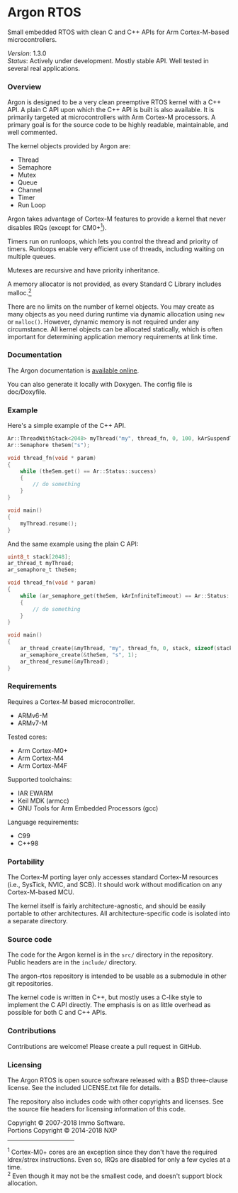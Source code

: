 Argon RTOS
==========

Small embedded RTOS with clean C and C++ APIs for Arm Cortex-M-based microcontrollers.

*Version*: 1.3.0<br/>
*Status*: Actively under development. Mostly stable API. Well tested in several real applications.

### Overview

Argon is designed to be a very clean preemptive RTOS kernel with a C++ API. A plain C API upon which the C++ API is built is also available. It is primarily targeted at microcontrollers with Arm Cortex-M processors. A primary goal is for the source code to be highly readable, maintainable, and well commented.

The kernel objects provided by Argon are:

- Thread
- Semaphore
- Mutex
- Queue
- Channel
- Timer
- Run Loop

Argon takes advantage of Cortex-M features to provide a kernel that never disables IRQs (except for CM0+<a href="#fn1"><sup>1</sup></a>).

Timers run on runloops, which lets you control the thread and priority of timers. Runloops enable very efficient use of threads, including waiting on multiple queues.

Mutexes are recursive and have priority inheritance.

A memory allocator is not provided, as every Standard C Library includes malloc.<a href="#fn2"><sup>2</sup></a>

There are no limits on the number of kernel objects. You may create as many objects as you need during runtime via dynamic allocation using `new` or `malloc()`. However, dynamic memory is not required under any circumstance. All kernel objects can be allocated statically, which is often important for determining application memory requirements at link time.

### Documentation

The Argon documentation is [available online](https://flit.github.io/argon-rtos/doc/).

You can also generate it locally with Doxygen. The config file is doc/Doxyfile.

### Example

Here's a simple example of the C++ API.

~~~cpp
Ar::ThreadWithStack<2048> myThread("my", thread_fn, 0, 100, kArSuspendThread);
Ar::Semaphore theSem("s");

void thread_fn(void * param)
{
    while (theSem.get() == Ar::Status::success)
    {
        // do something
    }
}

void main()
{
    myThread.resume();
}
~~~

And the same example using the plain C API:

~~~c
uint8_t stack[2048];
ar_thread_t myThread;
ar_semaphore_t theSem;

void thread_fn(void * param)
{
    while (ar_semaphore_get(theSem, kArInfiniteTimeout) == Ar::Status::success)
    {
        // do something
    }
}

void main()
{
    ar_thread_create(&myThread, "my", thread_fn, 0, stack, sizeof(stack), 100, kArSuspendThread);
    ar_semaphore_create(&theSem, "s", 1);
    ar_thread_resume(&myThread);
}
~~~

### Requirements

Requires a Cortex-M based microcontroller.

- ARMv6-M
- ARMv7-M

Tested cores:

- Arm Cortex-M0+
- Arm Cortex-M4
- Arm Cortex-M4F

Supported toolchains:

- IAR EWARM
- Keil MDK (armcc)
- GNU Tools for Arm Embedded Processors (gcc)

Language requirements:
- C99
- C++98

### Portability

The Cortex-M porting layer only accesses standard Cortex-M resources (i.e., SysTick, NVIC, and SCB). It should work without modification on any Cortex-M-based MCU.

The kernel itself is fairly architecture-agnostic, and should be easily portable to other architectures. All architecture-specific code is isolated into a separate directory.

### Source code

The code for the Argon kernel is in the `src/` directory in the repository. Public headers are in the `include/` directory.

The argon-rtos repository is intended to be usable as a submodule in other git repositories.

The kernel code is written in C++, but mostly uses a C-like style to implement the C API directly. The emphasis is on as little overhead as possible for both C and C++ APIs.

### Contributions

Contributions are welcome! Please create a pull request in GitHub.

### Licensing

The Argon RTOS is open source software released with a BSD three-clause license. See the included LICENSE.txt file for details.

The repository also includes code with other copyrights and licenses. See the source file headers for licensing information of this code.

Copyright © 2007-2018 Immo Software.<br/>
Portions Copyright © 2014-2018 NXP

<hr width="30%" align="left" size="1"/>
<div id="fn1"><sup>1</sup> Cortex-M0+ cores are an exception since they don't have the required ldrex/strex instructions. Even so, IRQs are disabled for only a few cycles at a time.</div>
<div id="fn2"><sup>2</sup> Even though it may not be the smallest code, and doesn't support block allocation.</div>
